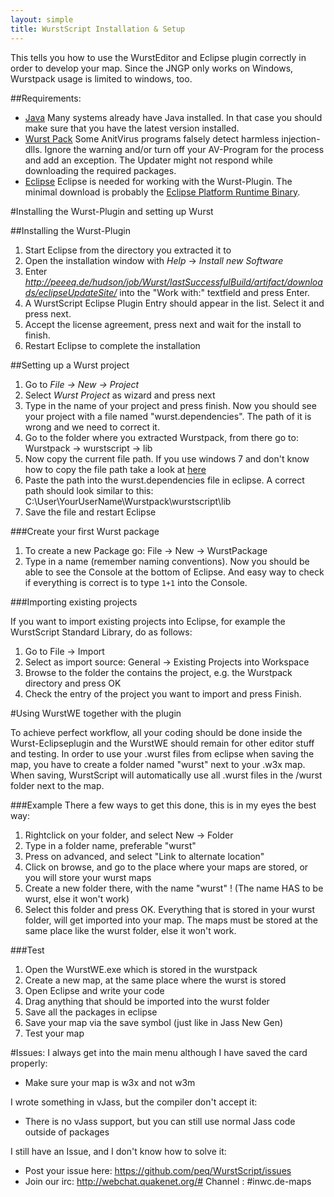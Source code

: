 ```yaml
---
layout: simple
title: WurstScript Installation & Setup
---
```

This tells you how to use the WurstEditor and Eclipse plugin correctly in order to develop your map.
Since the JNGP only works on Windows, Wurstpack usage is limited to windows, too.


##Requirements:

- [Java](http://www.oracle.com/technetwork/java/javase/downloads/jdk7-downloads-1880260.html)
	Many systems already have Java installed. In that case you should make sure that you have the latest version installed.
- [Wurst Pack](http://peq.github.io/WurstScript/#Downloads)
	Some AnitVirus programs falsely detect harmless injection-dlls. Ignore the warning and/or turn off your AV-Program for the process and add an exception. The Updater might not respond while downloading the required packages.
- [Eclipse](http://www.eclipse.org/downloads/) 
        Eclipse is needed for working with the Wurst-Plugin. The minimal download is probably the [Eclipse Platform Runtime Binary](http://archive.eclipse.org/eclipse/downloads/drops4/R-4.3.2-201402211700/#PlatformRuntime).


#Installing the Wurst-Plugin and setting up Wurst

##Installing the Wurst-Plugin

1. Start Eclipse from the directory you extracted it to
2. Open the installation window with _Help_ -> _Install new Software_
3. Enter _http://peeeq.de/hudson/job/Wurst/lastSuccessfulBuild/artifact/downloads/eclipseUpdateSite/_ into the "Work with:" textfield and press Enter. 
4. A WurstScript Eclipse Plugin Entry should appear in the list. Select it and press next.
5. Accept the license agreement, press next and wait for the install to finish.
6. Restart Eclipse to complete the installation

##Setting up a Wurst project

1. Go to _File -> New -> Project_
2. Select *Wurst Project* as wizard and press next
3. Type in the name of your project and press finish. Now you should see your project with a file named "wurst.dependencies". The path of it is wrong and we need to correct it.
4. Go to the folder where you extracted Wurstpack, from there go to: Wurstpack -> wurstscript -> lib
5. Now copy the current file path. If you use windows 7 and don't know how to copy the file path take a look at [here](http://technet.microsoft.com/en-us/magazine/ff678296.aspx)
6. Paste the path into the wurst.dependencies file in eclipse. A correct path should look similar to this: C:\User\YourUserName\Wurstpack\wurstscript\lib
7. Save the file and restart Eclipse

###Create your first Wurst package

1. To create a new Package go: File -> New -> WurstPackage
2. Type in a name (remember naming conventions). Now you should be able to see the Console at the bottom of Eclipse. And easy way to check if everything is correct is to type `1+1` into the Console.

###Importing existing projects

If you want to import existing projects into Eclipse, for example the WurstScript Standard Library, do as follows:

1. Go to File -> Import
2. Select as import source: General -> Existing Projects into Workspace
3. Browse to the folder the contains the project, e.g. the Wurstpack directory and press OK
4. Check the entry of the project you want to import and press Finish.

#Using WurstWE together with the plugin

To achieve perfect workflow, all your coding should be done inside the Wurst-Eclipseplugin and the WurstWE should remain for other editor stuff and testing. In order to use your .wurst files from eclipse when saving the map, you have to create a folder named "wurst" next to your .w3x map. When saving, WurstScript will automatically use all .wurst files in the /wurst folder next to the map.

###Example
There a few ways to get this done, this is in my eyes the best way:

1. Rightclick on your folder, and select New -> Folder
2. Type in a folder name, preferable "wurst"
3. Press on advanced, and select "Link to alternate location"
4. Click on browse, and go to the place where your maps are stored, or you will store your wurst maps
5. Create a new folder there, with the name "wurst" ! (The name HAS to be wurst, else it won't work)
6. Select this folder and press OK. 
	Everything that is stored in your wurst folder, will get imported into your map.
	The maps must be stored at the same place like the wurst folder, else it won't work.

###Test

1. Open the WurstWE.exe which is stored in the wurstpack
2. Create a new map, at the same place where the wurst is stored
3. Open Eclipse and write your code
4. Drag anything that should be imported into the wurst folder
5. Save all the packages in eclipse
6. Save your map via the save symbol (just like in Jass New Gen)
7. Test your map

#Issues:
I always get into the main menu although I have saved the card properly:

- Make sure your map is w3x and not w3m

I wrote something in vJass, but the compiler don't accept it:

- There is no vJass support, but you can still use normal Jass code outside of packages

I still have an Issue, and I don't know how to solve it:

- Post your issue here: https://github.com/peq/WurstScript/issues
- Join our irc: http://webchat.quakenet.org/#
			Channel : #inwc.de-maps

